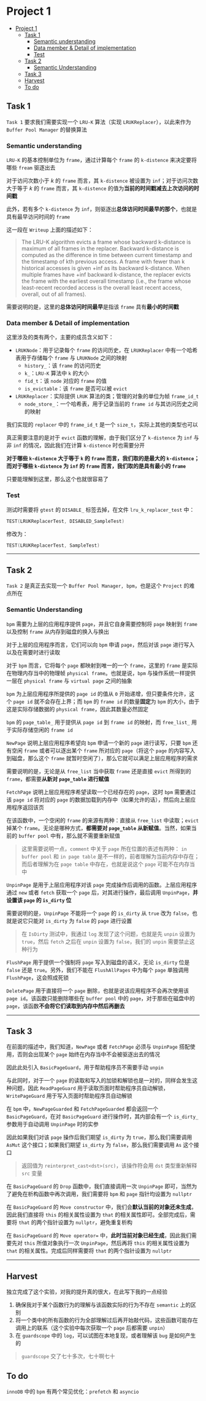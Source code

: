 # Project 1

- [Project 1](#project-1)
  - [Task 1](#task-1)
    - [Semantic understanding](#semantic-understanding)
    - [Data member \& Detail of implementation](#data-member--detail-of-implementation)
    - [Test](#test)
  - [Task 2](#task-2)
    - [Semantic Understanding](#semantic-understanding-1)
  - [Task 3](#task-3)
  - [Harvest](#harvest)
  - [To do](#to-do)


## Task 1

`Task 1` 要求我们需要实现一个 `LRU-K` 算法（实现 `LRUKReplacer`），以此来作为 `Buffer Pool Manager` 的替换算法

### Semantic understanding

`LRU-K` 的基本控制单位为 `frame`，通过计算每个 `frame` 的 `k-distence` 来决定要将哪些 `fream` 驱逐出去

对于访问次数小于 $k$ 的 `frame` 而言，其 `k-distence` 被设置为 `inf`；对于访问次数大于等于 $k$ 的 `frame` 而言，其 `k-distence` 的值为**当前的时间戳减去上次访问的时间戳**

此外，若有多个 `k-distence` 为 `inf`，则驱逐出**总体访问时间最早的那个**，也就是具有最早访问时间的 `frame`

这一段在 `Writeup` 上面的描述如下：

>The LRU-K algorithm evicts a frame whose backward k-distance is maximum of all frames in the replacer. Backward k-distance is computed as the difference in time between current timestamp and the timestamp of kth previous access. A frame with fewer than k historical accesses is given +inf as its backward k-distance. When multiple frames have +inf backward k-distance, the replacer evicts the frame with the earliest overall timestamp (i.e., the frame whose least-recent recorded access is the overall least recent access, overall, out of all frames).

需要说明的是，这里的**总体访问时间最早**是指该 `frame` 具有**最小的时间戳**

### Data member & Detail of implementation

这里涉及的类有两个，主要的成员含义如下：

* `LRUKNode`：用于记录每个 `frame` 的访问历史，在 `LRUKReplacer` 中有一个哈希表用于存储每个 `frame` 与 `LRUKNode` 之间的映射
  * `history_`：该 `frame` 的访问历史
  * `k_`：`LRU-K` 算法中 `k` 的大小
  * `fid_t`：该 `node` 对应的 `frame` 的值
  * `is_evictable`：该 `frame` 是否可以被 `evict` 
* `LRUKReplacer`：实际提供 `LRUK` 算法的类；管理的对象的单位为帧 `frame_id_t`
  * `node_store_`：一个哈希表，用于记录当前的 `frame id` 与其访问历史之间的映射

我们实现的 `replacer` 中的 `frame_id_t` 是一个 `size_t`，实际上其他的类型也可以

真正需要注意的是对于 `evict` 函数的理解，由于我们区分了 `k-distence` 为 `inf` 与非 `inf` 的情况，因此我们在计算 `k-distence` 时也需要分开

**对于哪些 `k-distence` 大于等于 `k` 的 `frame` 而言，我们取的是最大的 `k-distence`；而对于哪些 `k-distence` 为 `inf` 的 `frame` 而言，我们取的是具有最小的 `frame`**

只要能理解到这里，那么这个也就很容易了

### Test

测试时需要将 `gtest` 的 `DISABLE_` 标签去掉，在文件 `lru_k_replacer_test` 中：

```c++
TEST(LRUKReplacerTest, DISABLED_SampleTest)
```

修改为：

```c++
TEST(LRUKReplacerTest, SampleTest)
```

---

## Task 2

`Task 2` 是真正去实现一个 `Buffer Pool Manager, bpm`，也是这个 `Project` 的难点所在

### Semantic Understanding

`bpm` 需要为上层的应用程序提供 `page`，并且它自身需要控制将 `page` 映射到 `frame` 以及控制 `frame` 从内存到磁盘的换入与换出

对于上层的应用程序而言，它们可以向 `bpm` 申请 `page`，然后对该 `page` 进行写入以及在需要时进行读取

对于 `bpm` 而言，它将每个 `page` 都映射到唯一的一个 `frame`，这里的 `frame` 是实际在物理内存当中的物理帧 `physical frame`。也就是说，`bpm` 与操作系统一样提供一层在 `physical frame` 与 `virtual page` 之间的抽象

`bpm` 为上层应用程序所提供的 `page id` 的值从 `0` 开始递增，但只要条件允许，这个 `page id` 就不会存在上界；而 `bpm` 的 `frame id` 的数量**固定**为 `bpm` 的大小，由于这是实际存储数据的 `physical frame`，因此其数量必然固定

`bpm` 的 `page_table_` 用于提供从 `page id` 到 `frame id` 的映射，而 `free_list_` 用于实际存储空闲的 `frame id`

`NewPage` 说明上层应用程序希望向 `bpm` 申请一个新的 `page` 进行读写，只要 `bpm` 还有空闲 `frame` 或者可以逐出某个 `frame` 所对应的 `page`（将这个 `page` 的内容写入到磁盘，那么这个 `frame` 就暂时空闲了），那么它就可以满足上层应用程序的需求

需要说明的是，无论是从 `free_list` 当中获取 `frame` 还是直接 `evict` 所得到的 `frame`，都需要**从新对 `page_table` 进行赋值**

`FetchPage` 说明上层应用程序希望读取一个已经存在的 `page`，这时 `bpm` 需要通过该 `page id` 将对应的 `page` 的数据加载到内存中（如果允许的话），然后向上层应用程序返回该页

在该函数中，一个空闲的 `frame` 的来源有两种：直接从 `free_list` 中读取；`evict` 掉某个 `frame`。无论是哪种方式，**都需要对 `page_table` 从新赋值**。当然，如果当前的 `buffer pool` 中有，那么就不需要重新赋值

> 这里需要说明一点，`comment` 中关于 `page` 所在位置的表述有两种： `in buffer pool` 和 `in page table` 是不一样的，前者理解为当前内存中存在；而后者理解为在 `page table` 中存在，也就是说这个 `page` 可能不在内存当中

`UnpinPage` 是用于上层应用程序对该 `page` 完成操作后调用的函数。上层应用程序通过 `new` 或者 `fetch` 获取一个 `page` 后，对其进行操作，最后调用 `UnpinPage`，**并设置该 `page` 的 `is_dirty` 位**

需要说明的是，`UnpinPage` 不能将一个 `page` 的 `is_dirty` 从 `true` 改为 `false`，也就是说它只能对 `is_dirty` 为 `false` 的 `page` 进行设置

> 在 `IsDirty` 测试中，我通过 `log` 发现了这个问题，也就是先 `unpin` 设置为 `true`，然后 `fetch` 之后在 `unpin` 设置为 `false`，我们的 `unpin` 需要禁止这种行为

`FlushPage` 用于提供一个强制将 `page` 写入到磁盘的语义，无论 `is_dirty` 位是 `false` 还是 `true`。另外，我们不能在 `FlushAllPages` 中为每个 `page` 单独调用 `FlushPage`，这会照成死锁

`DeletePage` 用于直接将一个 `page` 删除，也就是说该应用程序不会再次使用该 `page id`。该函数只能删除哪些在 `buffer pool` 中的 `page`，对于那些在磁盘中的 `page`，该函数**不会将它们读取到内存中然后再删去**

---

## Task 3

在前面的描述中，我们知道，`NewPage` 或者 `FetchPage` 必须与 `UnpinPage` 搭配使用，否则会出现某个 `page` 始终在内存当中不会被驱逐出去的情况

因此此处引入 `BasicPageGuard`，用于帮助程序员不需要手动 `unpin`

与此同时，对于一个 `page` 的读取和写入的加锁和解锁也是一对的，同样会发生这种问题，因此 `ReadPageGuard` 用于读取页面时帮助程序员自动解锁，`WritePageGuard` 用于写入页面时帮助程序员自动解锁

在 `bpm` 中，`NewPageGuarded` 和 `FetchPageGuarded` 都会返回一个 `BasicPageGuard`，在对 `BasicPageGuard` 进行操作时，其内部会有一个 `is_dirty_` 参数用于自动调用 `UnpinPage` 时的实参

因此如果我们对该 `page` 操作后我们期望 `is_dirty` 为 `true`，那么我们需要调用 `AsMut` 这个接口；如果我们期望 `is_dirty` 为 `false`，那么我们需要调用 `As` 这个接口

> 返回值为 `reinterpret_cast<dst>(src)`，该操作符会用 `dst` 类型重新解释 `src` 变量

在 `BasicPageGuard` 的 `Drop` 函数中，我们直接调用一次 `UnpinPage` 即可，当然为了避免在析构函数中再次调用，我们需要将 `bpm` 和 `page` 指针均设置为 `nullptr`

在 `BasicPageGuard` 的 `Move constructor` 中，我们会**默认当前的对象还未生成**，因此我们直接将 `this` 的相关属性设置为 `that` 的相关属性即可。全部完成后，需要将 `that` 的两个指针设置为 `nullptr`，避免重复析构

在 `BasicPageGuard` 的 `Move operator=` 中，**此时当前对象已经生成**，因此我们需要先对 `this` 所值对象执行一次 `UnpinPage`，然后再将 `this` 的相关属性设置为 `that` 的相关属性。完成后同样需要将 `that` 的两个指针设置为 `nullptr`

---

## Harvest

独立完成了这个实验，对我的提升真的很大，在此写下我的一点经验

1. 确保我对于某个函数行为的理解与该函数实际的行为不存在 `semantic` 上的区别
2. 将一个类中的所有函数的行为全部理解过后再开始敲代码，这些函数可能存在调用上的联系（这个实验中每次获取一个 `page` 后都需要 `unpin`）
3. 在 `guardscope` 中的 `log`，可以试图在本地复现，或者理解该 `bug` 是如何产生的

> `guardscope` 交了七十多次，七十啊七十

## To do

`innoDB` 中的 `bpm` 有两个常见优化：`prefetch` 和 `asyncio`